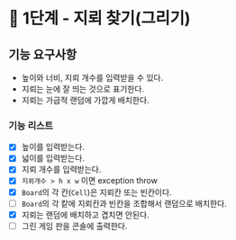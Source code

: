 # 🚀 1단계 - 지뢰 찾기(그리기)

## 기능 요구사항

- 높이와 너비, 지뢰 개수를 입력받을 수 있다.
- 지뢰는 눈에 잘 띄는 것으로 표기한다.
- 지뢰는 가급적 랜덤에 가깝게 배치한다.

### 기능 리스트

- [x] 높이를 입력받는다.
- [x] 넓이를 입력받는다.
- [x] 지뢰 개수를 입력받는다.
- [x] `지뢰개수 > h x w` 이면 exception throw
- [x] `Board`의 각 칸(`Cell`)은 지뢰칸 또는 빈칸이다. 
- [ ] `Board`의 각 캍에 지뢰칸과 빈칸을 조합해서 랜덤으로 배치한다.
- [x] 지뢰는 랜덤에 배치하고 겹치면 안된다.
- [ ] 그린 게임 판을 콘솔에 출력한다.